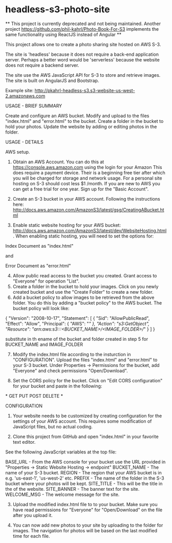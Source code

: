 # headless-s3-photo-site

** This project is currently deprecated and not being maintained.  Another project https://github.com/phil-kahrl/Photo-Book-For-S3 implements the same functionality using ReactJS instead of Angular **

This project allows one to create a photo sharing site hosted on AWS S-3.

The site is 'headless' because it does not require a back-end application server.  Perhaps a better word would be 'serverless'
because the website does not require a backend server.

The site use the AWS JavaScript API for S-3 to store and retrieve images.
The site is built on AngularJS and Bootstrap.


Example site:  http://pkahrl-headless-s3.s3-website-us-west-2.amazonaws.com

USAGE - BRIEF SUMMARY

Create and configure an AWS bucket.  Modify and upload to the files "index.html" and "error.html" to the bucket.  Create a folder in the bucket to hold your photos.  Update the website by adding or editing photos in the folder.


USAGE - DETAILS

AWS setup.

1.  Obtain an AWS Account.  You can do this at https://console.aws.amazon.com using the login for your Amazon  This does require a payment device.  Their is a beginning free tier after which you will be charged for storage and network usage.  For a personal site hosting on S-3 should cost less $1 /month.   If you are new to AWS you can get a free trial for one year.  Sign up for the "Basic Account".

2.  Create an S-3 bucket in your AWS account.  Following the instructions here:  
http://docs.aws.amazon.com/AmazonS3/latest/gsg/CreatingABucket.html 

3.  Enable static website hosting for your AWS bucket:  
http://docs.aws.amazon.com/AmazonS3/latest/dev/WebsiteHosting.html.  When enabling static hosting,
you will need to set the options for:

Index Document as "index.html"

and 

Error Document as "error.html"

4.  Allow public read access to the bucket you created.  Grant access to "Everyone" for operation "List".
5.  Create a folder in the bucket to hold your images.  Click on you newly created bucket and use the "Create Folder" to create a new folder.
6.  Add a bucket policy to allow images to be retrieved from the above folder.  You do this by adding a "bucket policy" to the AWS bucket.  The bucket
policy will look like:

{
	"Version": "2008-10-17",
	"Statement": [
		{
			"Sid": "AllowPublicRead",
			"Effect": "Allow",
			"Principal": {
				"AWS": "*"
			},
			"Action": "s3:GetObject",
			"Resource": "arn:aws:s3:::<BUCKET_NAME>/<IMAGE_FOLDER>/*"
		}
	]
}

substitute in th ename of the bucket and folder created in step 5 for BUCKET_NAME and IMAGE_FOLDER

7.  Modify the index.html file according to the insturction in "CONFIGURATION".  Upload the files "index.html" and "error.html" to your S-3 bucket.  Under Properties -> Permissions for the bucket, add "Everyone" and check permissions "Open/Download".

8.  Set the CORS policy for the bucket.  Click on "Edit CORS configuration" for your bucket and paste in the following:

<?xml version="1.0" encoding="UTF-8"?>
<CORSConfiguration xmlns="http://s3.amazonaws.com/doc/2006-03-01/">
    <CORSRule>
        <AllowedOrigin>*</AllowedOrigin>
        <AllowedMethod>GET</AllowedMethod>
        <AllowedMethod>PUT</AllowedMethod>
        <AllowedMethod>POST</AllowedMethod>
        <AllowedMethod>DELETE</AllowedMethod>
        <AllowedHeader>*</AllowedHeader>
    </CORSRule>
</CORSConfiguration>


CONFIGURATION

1.  Your website needs to be customized by creating configuration for the settings of your AWS account.  This requires some modification of JavaScript files, but no actual coding.

2.  Clone this project from GitHub and open "index.html" in your favorite text editor.

See the following JavaScript variables at the top file:

  BASE_URL - From the AWS console for your bucket use the URL provided in "Properties -> Static Website Hosting -> endpoint"
  BUCKET_NAME - The name of your S-3 bucket.
  REGION - The region that your AWS bucket is in e.g. 'us-east-1', 'us-west-2' etc.
  PREFIX - The name of the folder in the S-3 bucket where your photos will be kept.
  SITE_TITLE - This will be the title in the of the website.
  SITE_BANNER - The banner text for the site.
  WELCOME_MSG - The welcome message for the site.

3.  Upload the modified index.html file to to your bucket.  Make sure you have read permissions for "Everyone" for "Open/Download" on the file after you upload it.

4.  You can now add new photos to your site by uploading to the folder for images.  The navigation for photos will be based on the last modified time for each file.

